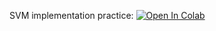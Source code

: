 SVM implementation practice:
[![Open In Colab](https://colab.research.google.com/assets/colab-badge.svg)](https://colab.research.google.com/github/girafe-ai/ml-mipt/blob/msai_ml_s21/homeworks_basic/assignment0_03_SVM/assignment0_03_svm_kernel.ipynb)
